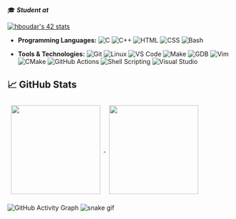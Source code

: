 🎓 ***Student at***

[![hboudar's 42 stats](https://badge.mediaplus.ma/binary/hboudar)](https://github.com/oakoudad/badge42)
- **Programming Languages:** ![C](https://img.shields.io/badge/C-00599C?style=flat&logo=c&logoColor=white) ![C++](https://img.shields.io/badge/C++-00599C?style=flat&logo=c%2B%2B&logoColor=white) ![HTML](https://img.shields.io/badge/HTML-E34F26?style=flat&logo=html5&logoColor=white) ![CSS](https://img.shields.io/badge/CSS-1572B6?style=flat&logo=css3&logoColor=white) ![Bash](https://img.shields.io/badge/Bash-4EAA25?style=flat&logo=gnu-bash&logoColor=white)

- **Tools & Technologies:** ![Git](https://img.shields.io/badge/Git-F05032?style=flat&logo=git&logoColor=white) ![Linux](https://img.shields.io/badge/Linux-FCC624?style=flat&logo=linux&logoColor=white) ![VS Code](https://img.shields.io/badge/VS%20Code-007ACC?style=flat&logo=visual-studio-code&logoColor=white) ![Make](https://img.shields.io/badge/Make-0696D7?style=flat&logo=gnu&logoColor=white) ![GDB](https://img.shields.io/badge/GDB-306998?style=flat&logo=gdb&logoColor=white) ![Vim](https://img.shields.io/badge/Vim-019733?style=flat&logo=vim&logoColor=white) ![CMake](https://img.shields.io/badge/CMake-064F8C?style=flat&logo=cmake&logoColor=white) ![GitHub Actions](https://img.shields.io/badge/GitHub%20Actions-2088FF?style=flat&logo=github-actions&logoColor=white) ![Shell Scripting](https://img.shields.io/badge/Shell_Scripting-4EAA25?style=flat&logo=gnu-bash&logoColor=white) ![Visual Studio](https://img.shields.io/badge/Visual%20Studio-5C2D91?style=flat&logo=visual-studio&logoColor=white)

## &#x1f4c8; GitHub Stats

<a href="https://github.com/hboudar">
  <img height="200" align="center" style="margin:0.5rem" src="https://github-readme-stats.vercel.app/api?username=hboudar&show_icons=true&theme=gruvbox&card_width=250">
</a>
<a href="https://github.com/hboudar">
  <img height="200" align="center" style="margin:0.5rem" src="https://github-readme-stats.vercel.app/api/top-langs/?username=hboudar&layout=compact&theme=gruvbox&card_width=250">
</a>

 ![GitHub Activity Graph](https://github-readme-activity-graph.cyclic.app/graph?username=hboudar&theme=rogue)
![snake gif](https://github.com/hboudar/hboudar/blob/output/github-contribution-grid-snake.svg)
